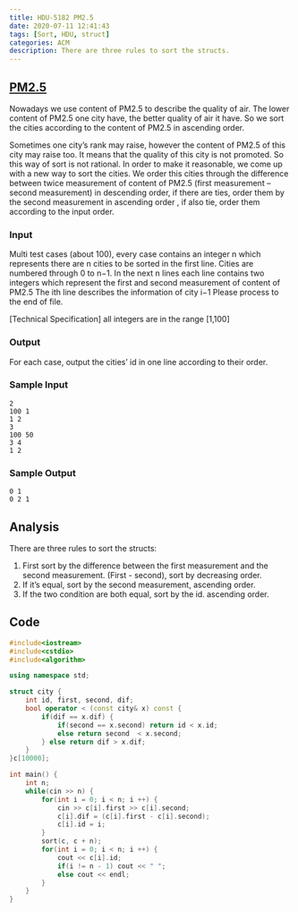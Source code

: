 ```yaml
---
title: HDU-5182 PM2.5
date: 2020-07-11 12:41:43
tags: [Sort, HDU, struct]
categories: ACM
description: There are three rules to sort the structs.
---
```


## [PM2.5](http://acm.hdu.edu.cn/showproblem.php?pid=5182)

Nowadays we use content of PM2.5 to describe the quality of air. The lower content of PM2.5 one city have, the better quality of air it have. So we sort the cities according to the content of PM2.5 in ascending order.

Sometimes one city’s rank may raise, however the content of PM2.5 of this city may raise too. It means that the quality of this city is not promoted. So this way of sort is not rational. In order to make it reasonable, we come up with a new way to sort the cities. We order this cities through the difference between twice measurement of content of PM2.5 (first measurement – second measurement) in descending order, if there are ties, order them by the second measurement in ascending order , if also tie, order them according to the input order.

### Input

Multi test cases (about 100), every case contains an integer n which represents there are n cities to be sorted in the first line.
Cities are numbered through 0 to n−1.
In the next n lines each line contains two integers which represent the first and second measurement of content of PM2.5
The ith line describes the information of city i−1
Please process to the end of file.

[Technical Specification]
all integers are in the range [1,100]

### Output

For each case, output the cities’ id in one line according to their order.

### Sample Input

```
2
100 1
1 2
3
100 50
3 4
1 2
```

### Sample Output

```
0 1
0 2 1
```

## Analysis

There are three rules to sort the structs:

1. First sort by the difference between the first measurement and the second measurement. (First - second), sort by decreasing order.
2. If it’s equal, sort by the second measurement, ascending order.
3. If the two condition are both equal, sort by the id. ascending order.

## Code

```c++
#include<iostream>
#include<cstdio>
#include<algorithm>

using namespace std;

struct city {
	int id, first, second, dif;
	bool operator < (const city& x) const {
		if(dif == x.dif) {
			if(second == x.second) return id < x.id;
			else return second  < x.second;
		} else return dif > x.dif;
	}
}c[10000];

int main() {
	int n;
	while(cin >> n) {
		for(int i = 0; i < n; i ++) {
			cin >> c[i].first >> c[i].second;
			c[i].dif = (c[i].first - c[i].second);
			c[i].id = i;
		}
		sort(c, c + n);
		for(int i = 0; i < n; i ++) {
			cout << c[i].id;
			if(i != n - 1) cout << " ";
			else cout << endl;
		}
	} 
} 
```